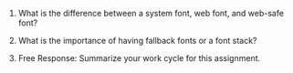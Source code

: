 1. What is the difference between a system font, web font, and web-safe font?

2. What is the importance of having fallback fonts or a font stack?

3. Free Response: Summarize your work cycle for this assignment. 
